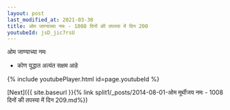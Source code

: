 ```yaml
---
layout: post
last_modified_at: 2021-03-30
title: ओम जाण्याच्या नमः - 1008 दिनों की तपस्या में दिन 200
youtubeId: jsD_jic7rsU
---
```

 
 
 ओम जाण्याच्या नमः  
 
 -  कोण युद्धात अत्यंत सक्षम आहे 
 
  
 
  
 
 
 
 
 
 


{% include youtubePlayer.html id=page.youtubeId %}
 
[Next]({{ site.baseurl }}{% link  split1/_posts/2014-08-01-ओम मूर्थीजय नमः - 1008 दिनों की तपस्या में दिन 209.md%})
 
